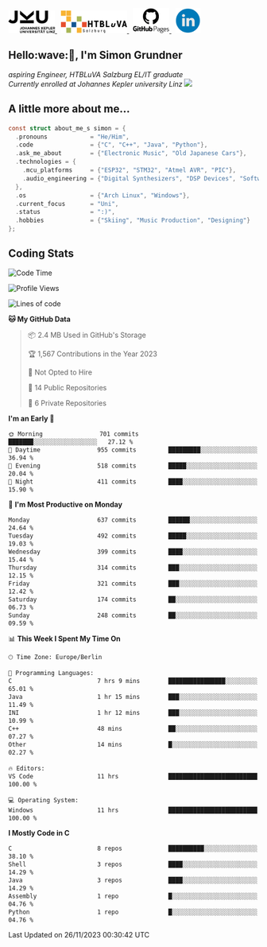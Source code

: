<a href="https://www.jku.at/">
  <picture>
   <source media="(prefers-color-scheme: dark)" srcset="/images/jku_logo_weiss.png" height="45"/>
   <img alt="JKU Linz" src="/images/jku_logo_schwarz.png" height="45"/>
  </picture>
 </a> &nbsp;
 <a href="http://www.htl-salzburg.ac.at/startseite.html">
  <picture>
   <source media="(prefers-color-scheme: dark)" srcset="/images/htlbla_logo_weiss.png" height="45"/>
   <img alt="HTBLuVA Salzburg" src="/images/htlbla_logo_schwarz.png" height="45"/>
  </picture>
 </a> &nbsp;
 <a href="https://s-grundner.github.io/">
  <picture>
   <source media="(prefers-color-scheme: dark)" srcset="/images/pages_weiss.png" height="50"/>
   <img alt="Pages" src="/images/pages.png" height="50"/>
  </picture>
 </a> &nbsp;
 <a href="https://www.linkedin.com/in/simon-grundner/">
  <img alt="LinkedIn" src="/images/LinkedIn.png" height="50"/>
 </a>
</p>

<h2>Hello:wave:🏻, I'm Simon Grundner</h2>
<p><em>aspiring Engineer, HTBLuVA Salzburg EL/IT graduate<br>
Currently enrolled at Johannes Kepler university Linz
</a><img src="https://media.giphy.com/media/WUlplcMpOCEmTGBtBW/giphy.gif" width="30"></em><br>
</p>
 
<h2> A little more about me...</h2>
  
```c
const struct about_me_s simon = {
  .pronouns            = "He/Him",
  .code                = {"C", "C++", "Java", "Python"},
  .ask_me_about        = {"Electronic Music", "Old Japanese Cars"},
  .technologies = { 
    .mcu_platforms     = {"ESP32", "STM32", "Atmel AVR", "PIC"},
    .audio_engineering = {"Digital Synthesizers", "DSP Devices", "Software Sounddesign"},
  },
  .os                  = {"Arch Linux", "Windows"},
  .current_focus       = "Uni",
  .status              = ":)",
  .hobbies             = {"Skiing", "Music Production", "Designing"}
};
 ```




<h2> Coding Stats </h2>

<!--START_SECTION:waka-->
![Code Time](http://img.shields.io/badge/Code%20Time-275%20hrs%2055%20mins-blue)

![Profile Views](http://img.shields.io/badge/Profile%20Views-14-blue)

![Lines of code](https://img.shields.io/badge/From%20Hello%20World%20I%27ve%20Written-21.4%20million%20lines%20of%20code-blue)

**🐱 My GitHub Data** 

> 📦 2.4 MB Used in GitHub's Storage 
 > 
> 🏆 1,567 Contributions in the Year 2023
 > 
> 🚫 Not Opted to Hire
 > 
> 📜 14 Public Repositories 
 > 
> 🔑 6 Private Repositories 
 > 
**I'm an Early 🐤** 

```text
🌞 Morning                701 commits         ███████░░░░░░░░░░░░░░░░░░   27.12 % 
🌆 Daytime                955 commits         █████████░░░░░░░░░░░░░░░░   36.94 % 
🌃 Evening                518 commits         █████░░░░░░░░░░░░░░░░░░░░   20.04 % 
🌙 Night                  411 commits         ████░░░░░░░░░░░░░░░░░░░░░   15.90 % 
```
📅 **I'm Most Productive on Monday** 

```text
Monday                   637 commits         ██████░░░░░░░░░░░░░░░░░░░   24.64 % 
Tuesday                  492 commits         █████░░░░░░░░░░░░░░░░░░░░   19.03 % 
Wednesday                399 commits         ████░░░░░░░░░░░░░░░░░░░░░   15.44 % 
Thursday                 314 commits         ███░░░░░░░░░░░░░░░░░░░░░░   12.15 % 
Friday                   321 commits         ███░░░░░░░░░░░░░░░░░░░░░░   12.42 % 
Saturday                 174 commits         ██░░░░░░░░░░░░░░░░░░░░░░░   06.73 % 
Sunday                   248 commits         ██░░░░░░░░░░░░░░░░░░░░░░░   09.59 % 
```


📊 **This Week I Spent My Time On** 

```text
🕑︎ Time Zone: Europe/Berlin

💬 Programming Languages: 
C                        7 hrs 9 mins        ████████████████░░░░░░░░░   65.01 % 
Java                     1 hr 15 mins        ███░░░░░░░░░░░░░░░░░░░░░░   11.49 % 
INI                      1 hr 12 mins        ███░░░░░░░░░░░░░░░░░░░░░░   10.99 % 
C++                      48 mins             ██░░░░░░░░░░░░░░░░░░░░░░░   07.27 % 
Other                    14 mins             █░░░░░░░░░░░░░░░░░░░░░░░░   02.27 % 

🔥 Editors: 
VS Code                  11 hrs              █████████████████████████   100.00 % 

💻 Operating System: 
Windows                  11 hrs              █████████████████████████   100.00 % 
```

**I Mostly Code in C** 

```text
C                        8 repos             ██████████░░░░░░░░░░░░░░░   38.10 % 
Shell                    3 repos             ████░░░░░░░░░░░░░░░░░░░░░   14.29 % 
Java                     3 repos             ████░░░░░░░░░░░░░░░░░░░░░   14.29 % 
Assembly                 1 repo              █░░░░░░░░░░░░░░░░░░░░░░░░   04.76 % 
Python                   1 repo              █░░░░░░░░░░░░░░░░░░░░░░░░   04.76 % 
```




 Last Updated on 26/11/2023 00:30:42 UTC
<!--END_SECTION:waka-->

